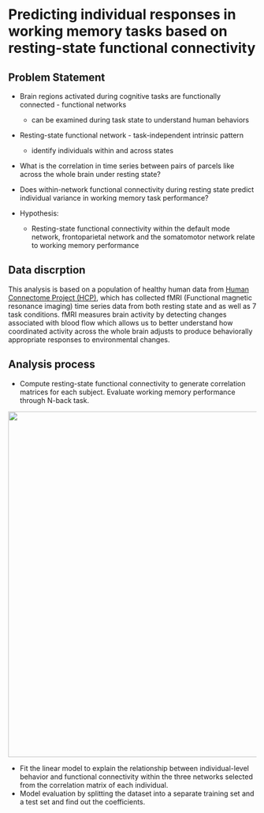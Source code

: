 Predicting individual responses in working memory tasks based on resting-state functional connectivity
===
Problem Statement
---
* Brain regions activated during cognitive tasks are functionally connected - functional networks
  * can be examined during task state to understand human behaviors
* Resting-state functional network - task-independent intrinsic pattern 
  * identify individuals within and across states 

* What is the correlation in time series between pairs of parcels like across the whole brain under resting state?
* Does within-network functional connectivity during resting state predict individual variance in working memory task performance?

* Hypothesis:
  * Resting-state functional connectivity within the default mode network, frontoparietal network and the somatomotor network relate to working memory performance

Data discrption
---
This analysis is based on a population of healthy human data from [Human Connectome Project (HCP)](https://www.humanconnectome.org/), which has collected fMRI (Functional magnetic resonance imaging) time series data from both resting state and as well as 7 task conditions. fMRI measures brain activity by detecting changes associated with blood flow which allows us to better understand how coordinated activity across the whole brain adjusts to produce behaviorally appropriate responses to environmental changes. 

Analysis process
---
* Compute resting-state functional connectivity to generate correlation matrices for each subject. Evaluate working memory performance through N-back task.
<p align="center"><img src = "https://github.com/ameliawu17/PersonalProject/blob/main/Predict%20WM%20based%20on%20fMRI/functional_connectivity.png" width = 700><p>


* Fit the linear model to explain the relationship between individual-level behavior and functional connectivity within the three networks selected from the correlation matrix of each individual.
* Model evaluation by splitting the dataset into a separate training set and a test set and find out the coefficients.
